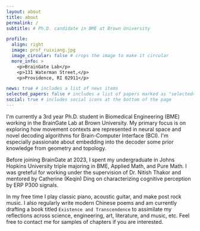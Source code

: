 ```yaml
---
layout: about
title: about
permalink: /
subtitle: # Ph.D. candidate in BME at Brown University

profile:
  align: right
  image: prof_ruixiang.jpg
  image_circular: false # crops the image to make it circular
  more_info: >
    <p>BrainGate Lab</p>
    <p>131 Waterman Street,</p>
    <p>Providence, RI 02911</p>

news: true # includes a list of news items
selected_papers: false # includes a list of papers marked as "selected={true}"
social: true # includes social icons at the bottom of the page
---
```


I'm currently a 3rd year Ph.D. student in Biomedical Engineering (BME) working in the BrainGate Lab at Brown University. My primary focus is on exploring how movement contexts are represented in neural space and novel decoding algorithms for Brain-Computer Interface (BCI). I'm especially passionate about embedding into the decoder some prior knowledge from geometry and topology. 

Before joining BrainGate at 2023, I spent my undergraduate in Johns Hopkins University triple majoring in BME, Applied Math, and Pure Math. I was greteful for working under the supervision of Dr. Nitish Thakor and mentored by Catherine (Keqin) Ding on characterizing cognitive perception by ERP P300 signals. 

In my free time I play classic piano, acoustic guitar, and make post rock music. I also regularly write modern Chinese poems and am currently drafting a book titled `Existence and Transcendence` to assimilate my reflections across science, engineering, art, literature, and music, etc. Feel free to contact me for samples of chapters if you are interested. 

